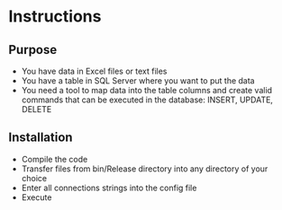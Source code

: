 # Instructions

## Purpose

* You have data in Excel files or text files
* You have a table in SQL Server where you want to put the data
* You need a tool to map data into the table columns and create valid commands that can be executed in the database: INSERT, UPDATE, DELETE

## Installation

* Compile the code
* Transfer files from bin/Release directory into any directory of your choice
* Enter all connections strings into the config file
* Execute




